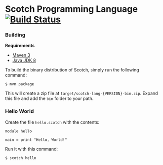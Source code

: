 # Scotch Programming Language [![Build Status](https://secure.travis-ci.org/lmcgrath/scotch-lang.png)](https://travis-ci.org/lmcgrath/scotch-lang/)

### Building

**Requirements**
* [Maven 3](http://maven.apache.org/)
* [Java JDK 8](https://jdk8.java.net/download.html)

To build the binary distribution of Scotch, simply run the following command:

```
$ mvn package
```

This will create a zip file at `target/scotch-lang-{VERSION}-bin.zip`. Expand this file and add the `bin` folder to your path.

### Hello World

Create the file `hello.scotch` with the contents:

```
module hello

main = print "Hello, World!"
```

Run it with this command:

```
$ scotch hello
```
